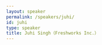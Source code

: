 ```yaml
---
layout: speaker
permalink: /speakers/juhi/
id: juhi
type: speaker
title: Juhi Singh（Freshworks Inc.）
---
```

